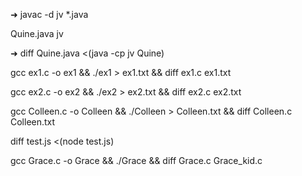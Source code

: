 
➜  javac -d jv *.java

Quine.java jv

➜   diff Quine.java <(java -cp jv Quine)

gcc ex1.c -o ex1 && ./ex1 > ex1.txt && diff ex1.c ex1.txt

gcc ex2.c -o ex2 && ./ex2 > ex2.txt && diff ex2.c ex2.txt

gcc Colleen.c -o Colleen && ./Colleen > Colleen.txt && diff Colleen.c Colleen.txt

diff test.js <(node test.js)

gcc Grace.c -o Grace && ./Grace && diff Grace.c Grace_kid.c
